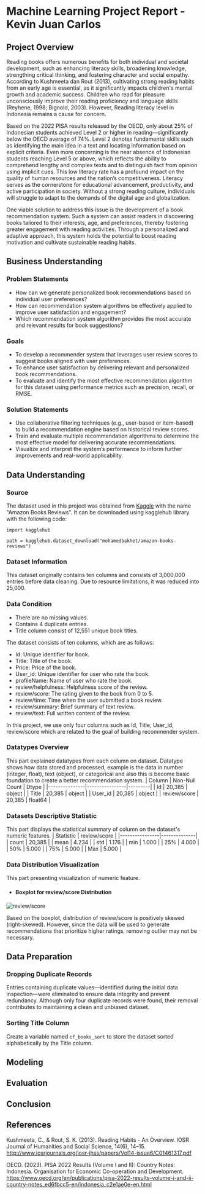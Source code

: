 # Machine Learning Project Report - Kevin Juan Carlos

## Project Overview
Reading books offers numerous benefits for both individual and societal development, such as enhancing literacy skills, broadening knowledge, strengthing critical thinking, and fostering character and social empathy. According to Kushmeeta dan Rout (2013), cultivating strong reading habits from an early age is essential, as it significantly impacts children's mental growth and academic success. Children who read for pleasure unconsciously improve their reading proficiency and language skills (Reyhene, 1998; Bignold, 2003). However, Reading literacy level in Indonesia remains a cause for concern.

Based on the 2022 PISA results released by the OECD, only about 25% of Indonesian students achieved Level 2 or higher in reading—significantly below the OECD average of 74%. Level 2 denotes fundamental skills such as identifying the main idea in a text and locating information based on explicit criteria. Even more concerning is the near absence of Indonesian students reaching Level 5 or above, which reflects the ability to comprehend lengthy and complex texts and to distinguish fact from opinion using implicit cues. This low literacy rate has a profound impact on the quality of human resources and the nation’s competitiveness. Literacy serves as the cornerstone for educational advancement, productivity, and active participation in society. Without a strong reading culture, individuals will struggle to adapt to the demands of the digital age and globalization.

One viable solution to address this issue is the development of a book recommendation system. Such a system can assist readers in discovering books tailored to their interests, age, and preferences, thereby fostering greater engagement with reading activities. Through a personalized and adaptive approach, this system holds the potential to boost reading motivation and cultivate sustainable reading habits.

## Business Understanding
### Problem Statements
- How can we generate personalized book recommendations based on individual user preferences?
- How can recommendation system algorithms be effectively applied to improve user satisfaction and engagement?
- Which recommendation system algorithm provides the most accurate and relevant results for book suggestions?

### Goals
- To develop a recommender system that leverages user review scores to suggest books aligned with user preferences.
- To enhance user satisfaction by delivering relevant and personalized book recommendations.
- To evaluate and identify the most effective recommendation algorithm for this dataset using performance metrics such as precision, recall, or RMSE.

### Solution Statements
- Use collaborative filtering techniques (e.g., user-based or item-based) to build a recommendation engine based on historical review scores.
- Train and evaluate multiple recommendation algorithms to determine the most effective model for delivering accurate recommendations.
- Visualize and interpret the system’s performance to inform further improvements and real-world applicability.

## Data Understanding
### Source
The dataset used in this project was obtained from [Kaggle](https://www.kaggle.com/datasets/mohamedbakhet/amazon-books-reviews) with the name "Amazon Books Reviews". It can be downloaded using kagglehub library with the following code:
```
import kagglehub

path = kagglehub.dataset_download("mohamedbakhet/amazon-books-reviews")
```

### Dataset Information
This dataset originally contains ten columns and consists of 3,000,000 entries before data cleaning. Due to resource limitations, it was reduced into 25,000. 

### Data Condition
- There are no missing values.
- Contains 4 duplicate entries.
- Title column consist of 12,551 unique book titles.

The dataset consists of ten columns, which are as follows:
- Id: Unique identifier for book.
- Title: Title of the book.
- Price: Price of the book.
- User_id: Unique identifier for user who rate the book.
- profileName: Name of user who rate the book.
- review/helpfulness: Helpfulness score of the review.
- review/score: The rating given to the book from 0 to 5.
- review/time: Time when the user submitted a book review.
- review/summary: Brief summary of text review.
- review/text: Full written content of the review.

In this project, we use only four columns such as Id, Title, User_id, review/score which are related to the goal of building recommender system.

### Datatypes Overview
This part explained datatypes from each column on dataset. Datatype shows how data stored and processed, example is the data in number (integer, float), text (object), or categorical and also this is become basic foundation to create a better recommendation system. 
| Column        | Non-Null Count | Dtype   |
|---------------|----------------|---------|
| Id            | 20,385         | object  |
| Title         | 20,385         | object  |
| User_id       | 20,385         | object  |
| review/score  | 20,385         | float64 |

### Datasets Descriptive Statistic
This part displays the statistical summary of column on the dataset's numeric features.
| Statistic      | review/score |
|----------------|--------------|
| count          | 20,385       |
| mean           | 4.234        |
| std            | 1.176        |
| min            | 1.000        |
| 25%            | 4.000        |
| 50%            | 5.000        |
| 75%            | 5.000        |
| Max            | 5.000        |

### Data Distribution Visualization
This part presenting visualization of numeric feature.

- #### Boxplot for review/score Distribution
![review/score](https://github.com/user-attachments/assets/bd77b2e3-183a-4836-9b6b-c6bfa5c47ac8)

Based on the boxplot, distribution of review/score is positively skewed (right-skewed). However, since the data will be used to generate recommendations that prioritize higher ratings, removing outlier may not be necessary.

## Data Preparation
### Dropping Duplicate Records
Entries containing duplicate values—identified during the initial data inspection—were eliminated to ensure data integrity and prevent redundancy. Although only four duplicate records were found, their removal contributes to maintaining a clean and unbiased dataset.

### Sorting Title Column
Create a variable named `cf_books_sort` to store the dataset sorted alphabetically by the Title column.

## Modeling

## Evaluation

## Conclusion

## References
Kushmeeta, C., & Rout, S. K. (2013). Reading Habits - An Overview. IOSR Journal of Humanities and Social Science, 14(6), 14–15. http://www.iosrjournals.org/iosr-jhss/papers/Vol14-issue6/C01461317.pdf

OECD. (2023). PISA 2022 Results (Volume I and II): Country Notes: Indonesia. Organisation for Economic Co-operation and Development. https://www.oecd.org/en/publications/pisa-2022-results-volume-i-and-ii-country-notes_ed6fbcc5-en/indonesia_c2e1ae0e-en.html
